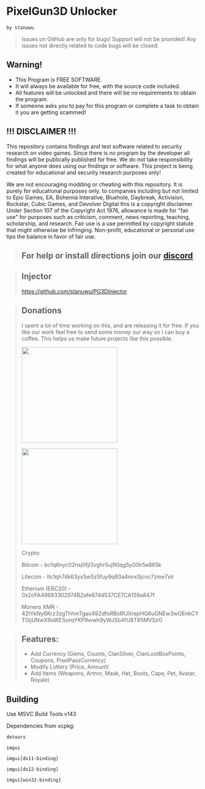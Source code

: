 ﻿# PixelGun3D Unlocker
`by stanuwu`

> Issues on GitHub are only for bugs! Support will not be provided! Any issues not directly related to code bugs will be closed.

## Warning!
- This Program is FREE SOFTWARE.
- It will always be available for free, with the source code included.
- All features will be unlocked and there will be no requirements to obtain the program.
- If someone asks you to pay for this program or complete a task to obtain it you are getting scammed!

## !!! DISCLAIMER !!!  
This repository contains findings and test software related to security research on video games. Since there is no program by the developer all findings will be publically published for free. We do not take responsibility for what anyone does using our findings or software. This project is being created for educational and security research purposes only!

We are not encouraging modding or cheating with this repository. It is purely for educational purposes only. to companies including but not limited to Epic Games, EA, Bohemia Interative, Bluehole, Daybreak, Activision, Rockstar, Cubic Games, and Devolver Digital this is a copyright disclaimer Under Section 107 of the Copyright Act 1976, allowance is made for "fair use" for purposes such as criticism, comment, news reporting, teaching, scholarship, and research. Fair use is a use permitted by copyright statute that might otherwise be infringing. Non-profit, educational or personal use tips the balance in favor of fair use.

> ## For help or install directions join our [discord](https://discord.gg/EWWyBS3QdY)

> ## Injector
> https://github.com/stanuwu/PG3DInjector

> ## Donations
> I spent a lot of time working on this, and are releasing it for free.
> If you like our work feel free to send some money our way so I can buy a coffee.
> This helps us make future projects like this possible.
>
> [<img src="https://raw.githubusercontent.com/aha999/DonateButtons/master/Paypal.png" width="250">](https://www.paypal.com/ncp/payment/M3V7Q3Q295AHW)
>
> [<img src="https://raw.githubusercontent.com/gregoiresgt/payment-icons/master/Assets/Payment/Stripe/Stripe-card-dark@2x.png" width="250">](https://donate.stripe.com/dR63fk8ys7OF1k4eUU)
>
> Crypto:
>
> Bitcoin - bc1q6nyc02nsj0fjl3vghr5ujft0qg5y00lr5e865k
>
> Litecoin - ltc1qh7dk63yx5w5z5fuy9q93a4nvx0jcnc7zme7xlr
>
> Etherium (ERC20) - 0x2cFA49693302974B2afe874d537CE7CA159a847f
>
> Monero XMR - 42tYkNy6Krz3zgThhmTgao49ZdfoRBxRfJXrepHQ6uGNEw3wGEnkCYTGijUNwX9sWESorqYKP9wwh9yWJSb4fU8T85MVSzG

> ## Features:
> - Add Currency (Gems, Counts, ClanSilver, ClanLootBoxPoints, Coupons, PixelPassCurrency)
> - Modify Lottery (Price, Amount)
> - Add Items (Weapons, Armor, Mask, Hat, Boots, Cape, Pet, Avatar, Royale)

## Building
Use MSVC Build Tools v143

Dependencies from vcpkg:

`detours`

`imgui`

`imgui[dx11-binding]`

`imgui[dx12-binding]`

`imgui[win32-binding]`
